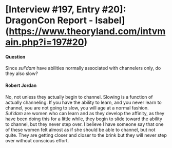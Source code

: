 # [Interview #197, Entry #20]: DragonCon Report - Isabel](https://www.theoryland.com/intvmain.php?i=197#20)

#### Question

Since
*sul'dam*
have abilities normally associated with channelers only, do they also slow?

#### Robert Jordan

No, not unless they actually begin to channel. Slowing is a function of actually channeling. If you have the ability to learn, and you never learn to channel, you are not going to slow, you will age at a normal fashion.
*Sul'dam*
are women who can learn and as they develop the affinity, as they have been doing this for a little while, they begin to slide toward the ability to channel, but they never step over. I believe I have someone say that one of these women felt almost as if she should be able to channel, but not quite. They are getting closer and closer to the brink but they will never step over without conscious effort.

